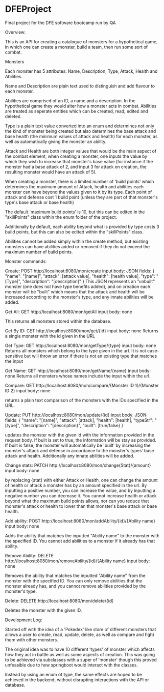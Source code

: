 # DFEProject
Final project for the DFE software bootcamp run by QA

Overview:

This is an API for creating a catalogue of monsters for a hypothetical game, in which one can create a monster, build a team, then run some sort of combat.

Monsters

Each monster has 5 attributes: Name, Description, Type, Attack, Health and Abilities.

Name and Description are plain text used to distinguish and add flavour to each monster.

Abilities are comprised of an ID, a name and a description. In the hypothetical game they would alter how a monster acts in combat. Abilities are treated as seperate entities which can be created, read, edited and deleted.

Type is a plain text value converted into an enum and determines not only the kind of monster being created but also determines the base attack and base health (the minimum values of attack and health) for each monster, as well as automatically giving the monster an ability.

Attack and Health are both integer values that would be the main aspect of the combat element, when creating a monster, one inputs the value by which they wish to increase that monster's base value (for instance if the monster had a base attack of 2, and input 3 for attack on creation, the resulting monster would have an attack of 5).

When creating a monster, there is a limited number of 'build points' which determines the maximum amount of Attack, health and abilities each monster can have beyond the values given to it by its type. Each point of attack and defense cost 1 build point (unless they are part of that monster's type's base attack or base health)

The default 'maximum build points' is 10, but this can be edited in the "skillPoints" class within the enum folder of the project. 

Additionally by default, each ability beyond what is provided by type costs 3 build points, but this can also be edited within the "skillPoints" class.

Abilities cannot be added simply within the create method, but existing monsters can have abilities added or removed if they do not exceed the maximum number of build points.

Monster commands:

Create: 
POST
http://localhost:8080/mon/create
input body: JSON
fields:
{
   "name": "[name]",
    "attack": [attack value],
    "health": [health value],
    "type": "[Type]",
    "description": "[description]"
}
This JSON represents an "unbuilt" monster (one does not have type benefits added), and on creation each monster will be "built" which means that the attack and health will be increased according to the monster's type, and any innate abilities will be added.




Get All:
GET
http://localhost:8080/mon/getAll
input body: none

This returns all monsters stored within the database.

Get By ID:
GET
http://localhost:8080/mon/get/{id}
input body: none
Returns a single monster with the id given in the URL

Get Type:
GET
http://localhost:8080/mon/getType/{type}
input body: none
Returns all monsters which belong to the type given in the url. It is not case-sensitive but will throw an error if there is not an existing type that matches the input

Get Name:
GET
http://localhost:8080/mon/getName/{name}
input body: none
Returns all monsters whose names include the input within the url.

Compare:
GET
http://localhost:8080/mon/compare/{Monster ID 1}/{Monster ID 2}
input body: none

returns a plain text comparison of the monsters with the IDs specified in the URL.

Update:
PUT
http://localhost:8080/mon/update/{id}
input body: JSON
fields:
{
   "name": "[name]",
    "attack": [attack],
    "health": [health],
    "typeStr": "[type]",
    "description": "[description}",
    "built": [true/false}
}

updates the monster with the given id with the information provided in the request body. If built is set to true, the information will be stay as provided. If built is false, the monster will automatically be 'built' by increasing the monster's attack and defense in accordance to the monster's types' base attack and health. Additionally any innate abilities will be added.

Change stats:
PATCH
http://localhost:8080/mon/change{Stat}/{amount}
input body: none

by replacing {stat} with either Attack or Health, one can change the amount of health or attack a monster has by an amount specified in the url. By inputting a positive number, you can increase the value, and by inputting a negative number you can decrease it. You cannot increase health or attack beyond what the maximum build points allows, nor can you reduce that monster's attack or health to lower than that monster's base attack or base health.

Add ability:
POST
http://localhost:8080/mon/addAbility/{id}/{Ability name}
input body: none

Adds the ability that matches the inputted "Ability name" to the monster with the specified ID. You cannot add abilities to a monster if it already has that ability.

Remove Ability:
DELETE
http://localhost:8080/mon/removeAbility/{id}/{Ability name}
input body: none

Removes the ability that matches the inputted "Ability name" from the monster with the specified ID. You can only remove abilities that the monster already has, and you cannot remove abilities provided by the monster's type.

Delete:
DELETE
http://localhost:8080/mon/delete/{id}

Deletes the monster with the given ID.



Development Log:

Started off with the idea of a 'Pokedex' like store of different monsters that allows a user to create, read, update, delete, as well as compare and fight them with other monsters.

The original idea was to have 10 different 'types' of monster which affects how they act in battle as well as some aspects of creation.
This was going to be achieved via subclasses with a super of 'monster' though this proved unfeasible due to how springboot would interact with the classes.

Instead by using an enum of type, the same effects are hoped to be achieved in the backend, without disrupting interactions with the API or database.